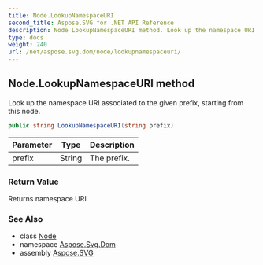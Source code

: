 ```yaml
---
title: Node.LookupNamespaceURI
second_title: Aspose.SVG for .NET API Reference
description: Node LookupNamespaceURI method. Look up the namespace URI associated to the given prefix starting from this node
type: docs
weight: 240
url: /net/aspose.svg.dom/node/lookupnamespaceuri/
---
```

## Node.LookupNamespaceURI method

Look up the namespace URI associated to the given prefix, starting from this node.

```csharp
public string LookupNamespaceURI(string prefix)
```

| Parameter | Type | Description |
| --- | --- | --- |
| prefix | String | The prefix. |

### Return Value

Returns namespace URI

### See Also

* class [Node](../)
* namespace [Aspose.Svg.Dom](../../../aspose.svg.dom/)
* assembly [Aspose.SVG](../../../)
